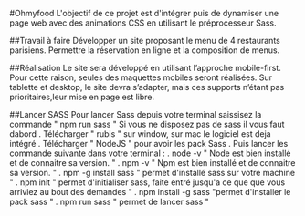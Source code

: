 #Ohmyfood
L'objectif de ce projet est d'intégrer puis de dynamiser une page web avec des animations CSS en utilisant le préprocesseur Sass.

##Travail à faire
Développer un site proposant le menu de 4 restaurants parisiens.
Permettre la réservation en ligne et la composition de menus.

##Réalisation
Le site sera développé en utilisant l’approche mobile-first. Pour cette raison, seules des maquettes mobiles seront réalisées. Sur tablette et desktop, le site devra s’adapter, mais ces supports n’étant pas prioritaires,leur mise en page est libre.

##Lancer SASS
Pour lancer Sass depuis votre terminal saissisez la commande " npm run sass "
Si vous ne disposez pas de sass il vous faut dabord 
    . Télécharger " rubis " sur window, sur mac le logiciel est deja intégré 
    . Télécharger " NodeJS " pour avoir les pack Sass
    . Puis lancer les commande suivante dans votre terminal :
        . node -v       " Node est bien installé et de connaitre sa version. "
        . npm -v        " Npm est bien installé et de connaitre sa version. "
        . npm -g install sass  " permet d'installé sass sur votre machine "
        . npm init    " permet d'initialiser sass, faite entré jusqu'a ce que que vous arriviez au bout des demandes "
        . npm install -g sass   "permet d'installer le pack sass "
        . npm run sass   " permet de lancer sass "